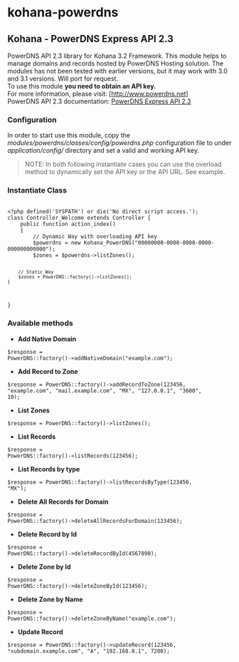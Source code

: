 kohana-powerdns
===============

## Kohana - PowerDNS Express API 2.3

PowerDNS API 2.3 library for Kohana 3.2 Framework. This module helps to manage domains and records hosted by PowerDNS Hosting solution. The modules has not been tested with earlier versions, but it may work with 3.0 and 3.1 versions. Will port for request.  
To use this module **you need to obtain an API key.**  
For more information, please visit: [http://www.powerdns.net]  
PowerDNS API 2.3 documentation: [PowerDNS Express API 2.3]  

### Configuration

In order to start use this module, copy the *modules/powerdns/classes/config/powerdns.php* configuration file to under *application/config/* directory and set a valid and working API key.

> NOTE: In both following instantiate cases you can use the overload method to dynamically set the API key or the API URL. See example.

### Instantiate Class

<code>
&lt;?php defined('SYSPATH') or die('No direct script access.');
class Controller_Welcome extends Controller {
	public function action_index()
	{
		// Dynamic Way with overloading API key
		$powerdns = new Kohana_PowerDNS("00000000-0000-0000-0000-000000000000");
		$zones = $powerdns->listZones();
	
		// Static Way
		$zones = PowerDNS::factory()->listZones();
	}
}
</code>
### Available methods

  - **Add Native Domain**
  
<code>$response = PowerDNS::factory()->addNativeDomain("example.com");</code>

  - **Add Record to Zone**
  
<code>$response = PowerDNS::factory()->addRecordToZone(123456, "example.com", "mail.example.com", "MX", "127.0.0.1", "3600", 10);</code>

  - **List Zones**
  
<code>$response = PowerDNS::factory()->listZones();</code>

  - **List Records**
  
<code>$response = PowerDNS::factory()->listRecords(123456);</code>

  - **List Records by type**
  
<code>$response = PowerDNS::factory()->listRecordsByType(123456, "MX");</code>

  - **Delete All Records for Domain**
  
<code>$response = PowerDNS::factory()->deleteAllRecordsForDomain(123456);</code>

  - **Delete Record by Id**
  
<code>$response = PowerDNS::factory()->deleteRecordById(4567890);</code>

  - **Delete Zone by Id**
  
<code>$response = PowerDNS::factory()->deleteZoneById(123456);</code>

  - **Delete Zone by Name**
  
<code>$response = PowerDNS::factory()->deleteZoneByName("example.com");</code>

  - **Update Record**

<code>$response = PowerDNS::factory()->updateRecord(123456, "subdomain.example.com", "A", "192.168.0.1", 7200);</code>


  [http://www.powerdns.net]: http://www.powerdns.net
  [PowerDNS Express API 2.3]: https://www.powerdns.net/inc/pdf/PowerDNS%20Express%20API%202.3.pdf
